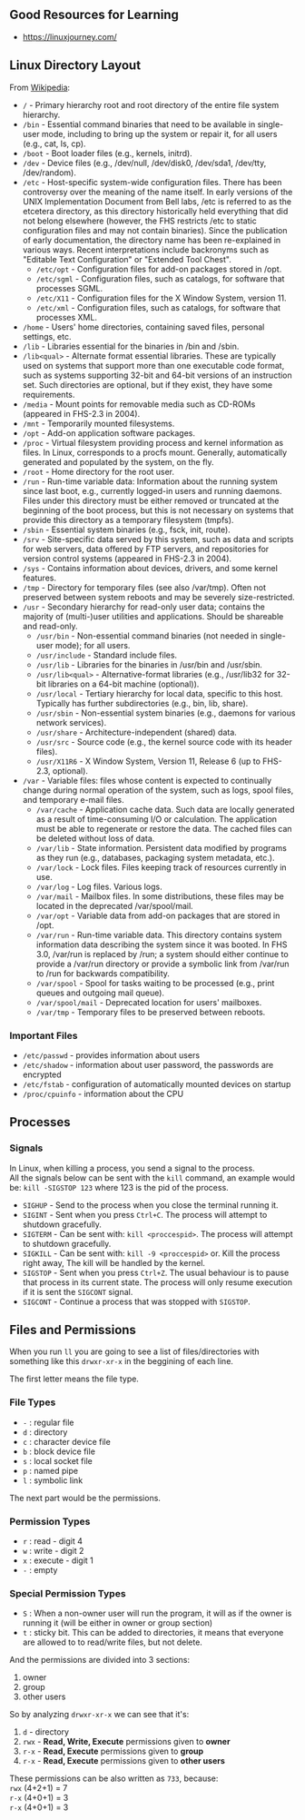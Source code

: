 ## Good Resources for Learning 
- https://linuxjourney.com/

## Linux Directory Layout
From [Wikipedia](https://en.wikipedia.org/wiki/Filesystem_Hierarchy_Standard):  
* `/` - Primary hierarchy root and root directory of the entire file system hierarchy.
* `/bin` - Essential command binaries that need to be available in single-user mode, including to bring up the system or repair it, for all users (e.g., cat, ls, cp).
* `/boot` - Boot loader files (e.g., kernels, initrd).
* `/dev` - Device files (e.g., /dev/null, /dev/disk0, /dev/sda1, /dev/tty, /dev/random).
* `/etc` - Host-specific system-wide configuration files. There has been controversy over the meaning of the name itself. In early versions of the UNIX Implementation Document from Bell labs, /etc is referred to as the etcetera directory, as this directory historically held everything that did not belong elsewhere (however, the FHS restricts /etc to static configuration files and may not contain binaries). Since the publication of early documentation, the directory name has been re-explained in various ways. Recent interpretations include backronyms such as "Editable Text Configuration" or "Extended Tool Chest".
    * `/etc/opt` - Configuration files for add-on packages stored in /opt.
    * `/etc/sgml` - Configuration files, such as catalogs, for software that processes SGML.
    * `/etc/X11` - Configuration files for the X Window System, version 11.
    * `/etc/xml` - Configuration files, such as catalogs, for software that processes XML.
* `/home` - Users' home directories, containing saved files, personal settings, etc.
* `/lib` - Libraries essential for the binaries in /bin and /sbin.
* `/lib<qual>` - Alternate format essential libraries. These are typically used on systems that support more than one executable code format, such as systems supporting 32-bit and 64-bit versions of an instruction set. Such directories are optional, but if they exist, they have some requirements.
* `/media` - Mount points for removable media such as CD-ROMs (appeared in FHS-2.3 in 2004).
* `/mnt` - Temporarily mounted filesystems.
* `/opt` - Add-on application software packages.
* `/proc` - Virtual filesystem providing process and kernel information as files. In Linux, corresponds to a procfs mount. Generally, automatically generated and populated by the system, on the fly.
* `/root` - Home directory for the root user.
* `/run` - Run-time variable data: Information about the running system since last boot, e.g., currently logged-in users and running daemons. Files under this directory must be either removed or truncated at the beginning of the boot process, but this is not necessary on systems that provide this directory as a temporary filesystem (tmpfs).
* `/sbin` - Essential system binaries (e.g., fsck, init, route).
* `/srv` - Site-specific data served by this system, such as data and scripts for web servers, data offered by FTP servers, and repositories for version control systems (appeared in FHS-2.3 in 2004).
* `/sys` - Contains information about devices, drivers, and some kernel features.
* `/tmp` - Directory for temporary files (see also /var/tmp). Often not preserved between system reboots and may be severely size-restricted.
* `/usr` - Secondary hierarchy for read-only user data; contains the majority of (multi-)user utilities and applications. Should be shareable and read-only.
    * `/usr/bin` - Non-essential command binaries (not needed in single-user mode); for all users.
    * `/usr/include` - Standard include files.
    * `/usr/lib` - Libraries for the binaries in /usr/bin and /usr/sbin.
    * `/usr/lib<qual>` - Alternative-format libraries (e.g., /usr/lib32 for 32-bit libraries on a 64-bit machine (optional)).
    * `/usr/local` - Tertiary hierarchy for local data, specific to this host. Typically has further subdirectories (e.g., bin, lib, share).
    * `/usr/sbin` - Non-essential system binaries (e.g., daemons for various network services).
    * `/usr/share` - Architecture-independent (shared) data.
    * `/usr/src` - Source code (e.g., the kernel source code with its header files).
    * `/usr/X11R6` - X Window System, Version 11, Release 6 (up to FHS-2.3, optional).
* `/var` - Variable files: files whose content is expected to continually change during normal operation of the system, such as logs, spool files, and temporary e-mail files.
    * `/var/cache` - Application cache data. Such data are locally generated as a result of time-consuming I/O or calculation. The application must be able to regenerate or restore the data. The cached files can be deleted without loss of data.
    * `/var/lib` - State information. Persistent data modified by programs as they run (e.g., databases, packaging system metadata, etc.).
    * `/var/lock` - Lock files. Files keeping track of resources currently in use.
    * `/var/log` - Log files. Various logs.
    * `/var/mail` - Mailbox files. In some distributions, these files may be located in the deprecated /var/spool/mail.
    * `/var/opt` - Variable data from add-on packages that are stored in /opt.
    * `/var/run` - Run-time variable data. This directory contains system information data describing the system since it was booted. In FHS 3.0, /var/run is replaced by /run; a system should either continue to provide a /var/run directory or provide a symbolic link from /var/run to /run for backwards compatibility.
    * `/var/spool` - Spool for tasks waiting to be processed (e.g., print queues and outgoing mail queue).
    * `/var/spool/mail` - Deprecated location for users' mailboxes.
    * `/var/tmp` - Temporary files to be preserved between reboots.

### Important Files
- `/etc/passwd` - provides information about users
- `/etc/shadow` - information about user password, the passwords are encrypted
- `/etc/fstab` - configuration of automatically mounted devices on startup
- `/proc/cpuinfo` - information about the CPU

## Processes

### Signals
In Linux, when killing a process, you send a signal to the process.  
All the signals below can be sent with the `kill` command, an example would be: `kill -SIGSTOP 123` where 123 is the pid of the process.  
- `SIGHUP` - Send to the process when you close the terminal running it.
- `SIGINT` - Sent when you press `Ctrl+C`. The process will attempt to shutdown gracefully.
- `SIGTERM` - Can be sent with: `kill <proccespid>`. The process will attempt to shutdown gracefully.
- `SIGKILL` - Can be sent with: `kill -9 <proccespid>` or. Kill the process right away, The kill will be handled by the kernel.
- `SIGSTOP` - Sent when you press `Ctrl+Z`. The usual behaviour is to pause that process in its current state. The process will only resume execution if it is sent the `SIGCONT` signal.
- `SIGCONT` - Continue a process that was stopped with `SIGSTOP`.

## Files and Permissions
When you run `ll` you are going to see a list of files/directories with something like this `drwxr-xr-x` in the beggining of each line.

The first letter means the file type.  
### File Types
- `-` : regular file
- `d` : directory
- `c` : character device file
- `b` : block device file
- `s` : local socket file
- `p` : named pipe
- `l` : symbolic link

The next part would be the permissions.
### Permission Types
- `r` : read - digit 4
- `w` : write - digit 2
- `x` : execute - digit 1
- `-` : empty
### Special Permission Types
- `S` : When a non-owner user will run the program, it will as if the owner is running it (will be either in owner or group section)
- `t` : sticky bit. This can be added to directories, it means that everyone are allowed to to read/write files, but not delete.

And the permissions are divided into 3 sections:
1. owner
2. group
3. other users

So by analyzing `drwxr-xr-x` we can see that it's:
1. `d` - directory
2. `rwx` - **Read, Write, Execute** permissions given to **owner**
3. `r-x` - **Read, Execute** permissions given to **group**
4. `r-x` - **Read, Execute** permissions given to **other users**

These permissions can be also written as `733`, because:  
`rwx` (4+2+1) = 7  
`r-x` (4+0+1) = 3  
`r-x` (4+0+1) = 3  